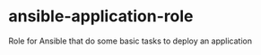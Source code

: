 ansible-application-role
========================

Role for Ansible that do some basic tasks to deploy an application
